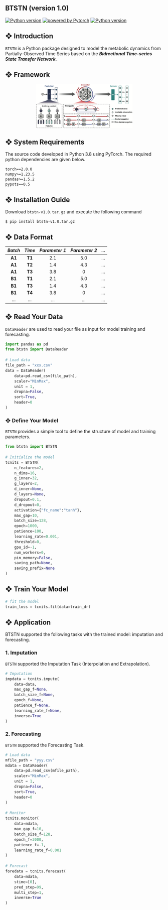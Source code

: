 <h2 align="left">BTSTN (version 1.0)</h2>

<p align="left">
    <a href="https://www.python.org/"><img alt="Python version" src="https://img.shields.io/badge/Python-v3.7--3.11-blue?logo=python&logoColor=white"></a>
    <a href="https://pytorch.org/"><img alt="powered by Pytorch" src="https://img.shields.io/badge/PyTorch-2.0.0-EE781F?logo=pytorch&logoColor=white"></a>
    <a href="LICENSE"><img alt="Python version" src="https://img.shields.io/badge/license-MIT-brightgreen"></a>
</p>

## ❖ Introduction
`BTSTN` is a Python package designed to model the metabolic dynamics from Partially-Observed Time Series based on the ***Bidrectional Time-series State Transfer Network***.

## ❖ Framework
<div align=center><img src="image/framework.png" style="zoom: 30%;"/></div>

## ❖ System Requirements
The source code developed in Python 3.8 using PyTorch. The required python dependencies are given below.
```
torch==2.0.0
numpy>=1.23.5
pandas>=1.5.2
pypots==0.5
```

## ❖ Installation Guide
Download `btstn-v1.0.tar.gz` and execute the following command
```
$ pip install btstn-v1.0.tar.gz
```

## ❖ Data Format
|*Batch*|*Time* |*Parameter 1*|*Parameter 2*|...|
|:-:    |:-:    |:-:          |:-:          |:-:|
|__A1__ |__T1__ |2.1          |5.0          |...|
|__A1__ |__T2__ |1.4          |4.3          |...|
|__A1__ |__T3__ |3.8          |0            |...|
|__B1__ |__T1__ |2.1          |5.0          |...|
|__B1__ |__T3__ |1.4          |4.3          |...|
|__B1__ |__T4__ |3.8          |0            |...|
|__...__|__...__|...          |...          |...|

## ❖ Read Your Data
`DataReader` are used to read your file as input for model training and forecasting.

```python
import pandas as pd
from btstn import DataReader

# Load data
file_path = "xxx.csv"
data = DataReader(
    data=pd.read_csv(file_path),
    scaler="MinMax",
    unit = 1,
    dropna=False,
    sort=True,
    header=0
)
```

### ❖ Define Your Model
`BTSTN` provides a simple tool to define the structure of model and training parameters.

```python
from btstn import BTSTN

# Initialize the model
tcnits = BTSTN(
    n_features=2,
    n_dims=16,
    g_inner=32,
    g_layers=2,
    d_inner=None,
    d_layers=None,
    dropout=0.1,
    d_dropout=0,
    activation={"fc_name":"tanh"},
    max_gap=10,
    batch_size=128,
    epoch=1000,
    patience=100,
    learning_rate=0.001,
    threshold=0,
    gpu_id=-1,
    num_workers=0,
    pin_memory=False,
    saving_path=None,
    saving_prefix=None
)
```

## ❖ Train Your Model
```python
# fit the model
train_loss = tcnits.fit(data=train_dr)
```

## ❖ Application
BTSTN supported the following tasks with the trained model: imputation and forecasting. 

### 1. Imputation
`BTSTN` supported the Imputation Task (Interpolation and Extrapolation).

```python
# Imputation
impdata = tcnits.impute(
    data=data,
    max_gap_f=None,
    batch_size_f=None,
    epoch_f=None,
    patience_f=None,
    learning_rate_f=None,
    inverse=True
)
```


### 2. Forecasting
`BTSTN` supported the Forecasting Task.
```python
# Load data
mfile_path = "yyy.csv"
mdata = DataReader(
    data=pd.read_csv(mfile_path),
    scaler="MinMax",
    unit = 1,
    dropna=False,
    sort=True,
    header=0
)

# Monitor
tcnits.monitor(
    data=mdata,
    max_gap_f=10,
    batch_size_f=128,
    epoch_f=3000,
    patience_f=-1,
    learning_rate_f=0.001
)

# Forecast
foredata = tcnits.forecast(
    data=mdata,
    stime=[0],
    pred_step=99,
    multi_step=1,
    inverse=True
)
```
